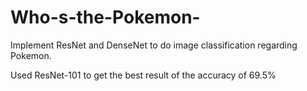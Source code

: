 # Who-s-the-Pokemon-
Implement ResNet and DenseNet to do image classification regarding Pokemon.

Used ResNet-101 to get the best result of the accuracy of 69.5%
